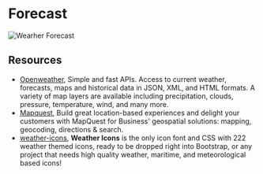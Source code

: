 # Forecast

![Wearher Forecast](https://66.media.tumblr.com/2af2ae862c72fe07a1822becad3fced5/tumblr_inline_prpwbaW2QP1r3zk59_1280.png)

## Resources

- [Openweather](https://openweather.co.uk/weather-api), Simple and fast APIs. Access to current weather, forecasts, maps and historical data in JSON, XML, and HTML formats. A variety of map layers are available including precipitation, clouds, pressure, temperature, wind, and many more.
- [Mapquest](https://developer.mapquest.com/), Build great location-based experiences and delight your customers with MapQuest for Business' geospatial solutions: mapping, geocoding, directions & search.
- [weather-icons](https://erikflowers.github.io/weather-icons/), **Weather Icons** is the only icon font and CSS with 222 weather themed icons, ready to be dropped right into Bootstrap, or any project that needs high quality weather, maritime, and meteorological based icons!
